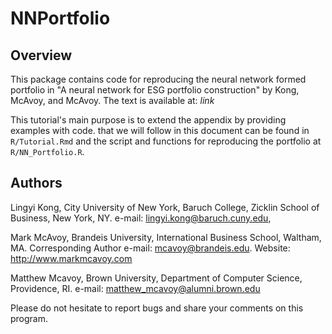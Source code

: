 # NNPortfolio

## Overview

This package contains code for reproducing the neural network formed portfolio in "A neural network for ESG portfolio construction" by Kong, McAvoy, and McAvoy. The text is available at: *link* 

This tutorial's main purpose is to extend the appendix by providing examples with code. that we will follow in this document can be found in `R/Tutorial.Rmd` and the script and functions for reproducing the portfolio at `R/NN_Portfolio.R`.

## Authors

Lingyi Kong, City University of New York, Baruch College, Zicklin School of Business, New York, NY.
e-mail: lingyi.kong@baruch.cuny.edu,

Mark McAvoy, Brandeis University, International Business School, Waltham, MA.
Corresponding Author
e-mail: mcavoy@brandeis.edu. 
Website: http://www.markmcavoy.com

Matthew Mcavoy, Brown University, Department of Computer Science, Providence, RI.
e-mail: matthew_mcavoy@alumni.brown.edu

Please do not hesitate to report bugs and share your comments on this program.
